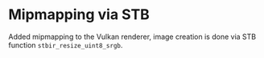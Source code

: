 # Mipmapping via STB

Added mipmapping to the Vulkan renderer, image creation is done via STB function `stbir_resize_uint8_srgb`.
